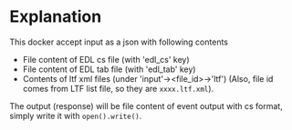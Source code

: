 # Explanation
This docker accept input as a json with following contents
* File content of EDL cs file (with 'edl_cs' key)
* File content of EDL tab file (with 'edl_tab' key)
* Contents of ltf xml files (under 'input'-><file_id>->'ltf') (Also, file id comes from LTF list file, so they are `xxxx.ltf.xml`).

The output (response) will be file content of event output with cs format, simply write it with `open().write()`.